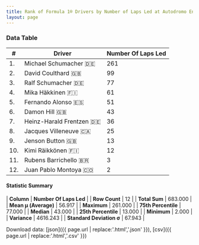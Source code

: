 ```yaml
---
title: Rank of Formula 1® Drivers by Number of Laps Led at Autodromo Enzo e Dino Ferrari
layout: page
---
```


<canvas id="chart" width="400" height="180"></canvas>
<script>
var data = {
    "datasets": [
        {
            "backgroundColor": [
                "#9C8E8D",
                "#9C8E8D",
                "#9C8E8D",
                "#9C8E8D",
                "#9C8E8D",
                "#9C8E8D",
                "#9C8E8D",
                "#9C8E8D",
                "#9C8E8D",
                "#9C8E8D",
                "#9C8E8D",
                "#9C8E8D"
            ],
            "borderColor": [
                "#1D181E",
                "#1D181E",
                "#1D181E",
                "#1D181E",
                "#1D181E",
                "#1D181E",
                "#1D181E",
                "#1D181E",
                "#1D181E",
                "#1D181E",
                "#1D181E",
                "#1D181E"
            ],
            "borderWidth": 1,
            "data": [
                261.0,
                99.0,
                77.0,
                61.0,
                51.0,
                43.0,
                36.0,
                25.0,
                13.0,
                12.0,
                3.0,
                2.0
            ],
            "label": "Number Of Laps Led"
        }
    ],
    "labels": [
        "Michael Schumacher",
        "David Coulthard",
        "Ralf Schumacher",
        "Mika Häkkinen",
        "Fernando Alonso",
        "Damon Hill",
        "Heinz-Harald Frentzen",
        "Jacques Villeneuve",
        "Jenson Button",
        "Kimi Räikkönen",
        "Rubens Barrichello",
        "Juan Pablo Montoya"
    ]
};
var options = {
  legend: {
    display: false
  },
  scales: {
    xAxes: [{
      ticks: {
        beginAtZero: true,
        maxRotation: 180,
        display: window.innerWidth > 800
      }
    }],
    yAxes: [{
      ticks: {
        beginAtZero: true
      }
    }]
  },
  onResize: function(chart, size) {
    chart.options.scales.xAxes[0].ticks.display = size.width > 800;
  }
};
var chart = new Chart("chart", {
    data: data,
    type: 'bar',
    options: options
});
</script>



### Data Table

| # | Driver | Number Of Laps Led |
|--|--|--|
| 1. | Michael Schumacher 🇩🇪 | 261 |
| 2. | David Coulthard 🇬🇧 | 99 |
| 3. | Ralf Schumacher 🇩🇪 | 77 |
| 4. | Mika Häkkinen 🇫🇮 | 61 |
| 5. | Fernando Alonso 🇪🇸 | 51 |
| 6. | Damon Hill 🇬🇧 | 43 |
| 7. | Heinz-Harald Frentzen 🇩🇪 | 36 |
| 8. | Jacques Villeneuve 🇨🇦 | 25 |
| 9. | Jenson Button 🇬🇧 | 13 |
| 10. | Kimi Räikkönen 🇫🇮 | 12 |
| 11. | Rubens Barrichello 🇧🇷 | 3 |
| 12. | Juan Pablo Montoya 🇨🇴 | 2 |

#### Statistic Summary

| **Column** | **Number Of Laps Led** |
| **Row Count** | 12 |
| **Total Sum** | 683.000 |
| **Mean μ (Average)** | 56.917 |
| **Maximum** | 261.000 |
| **75th Percentile** | 77.000 |
| **Median** | 43.000 |
| **25th Percentile** | 13.000 |
| **Minimum** | 2.000 |
| **Variance** | 4616.243 |
| **Standard Deviation σ** | 67.943 |

Download data: [json]({{ page.url | replace:'.html','.json' }}), [csv]({{ page.url | replace:'.html','.csv' }})
